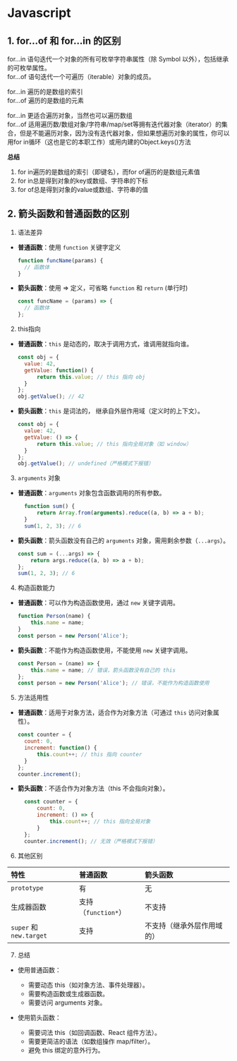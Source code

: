 # Javascript

## 1. for...of 和 for...in 的区别

for...in 语句迭代一个对象的所有可枚举字符串属性（除 Symbol 以外），包括继承的可枚举属性。  
for...of 语句迭代一个可遍历（iterable）对象的成员。

for...in 遍历的是数组的索引  
for...of 遍历的是数组的元素

for...in 更适合遍历对象，当然也可以遍历数组  
for...of 适用遍历数/数组对象/字符串/map/set等拥有迭代器对象（iterator）的集合，但是不能遍历对象，因为没有迭代器对象，但如果想遍历对象的属性，你可以用for in循环（这也是它的本职工作）或用内建的Object.keys()方法

**总结**  

1. for in遍历的是数组的索引（即键名），而for of遍历的是数组元素值  
2. for in总是得到对象的key或数组、字符串的下标  
3. for of总是得到对象的value或数组、字符串的值  

## 2. 箭头函数和普通函数的区别

1. 语法差异

- **普通函数**：使用 `function` 关键字定义

  ```js
  function funcName(params) {
    // 函数体
  }
  ```

- **箭头函数**：使用 => 定义，可省略 `function` 和 `return` (单行时)

  ```js
  const funcName = (params) => {
    // 函数体
  };
  ```

2. this指向

- **普通函数**：`this` 是动态的，取决于调用方式，谁调用就指向谁。

  ```js
  const obj = {
    value: 42,
    getValue: function() {
        return this.value; // this 指向 obj
    }
  };
  obj.getValue(); // 42
  ```

- **箭头函数**：`this` 是词法的， 继承自外层作用域（定义时的上下文）。

  ```js
  const obj = {
    value: 42,
    getValue: () => {
        return this.value; // this 指向全局对象（如 window）
    }
  };
  obj.getValue(); // undefined（严格模式下报错）
    ```

3. `arguments` 对象

- **普通函数**：`arguments` 对象包含函数调用的所有参数。
  
  ```js
    function sum() {
        return Array.from(arguments).reduce((a, b) => a + b);
    }
    sum(1, 2, 3); // 6
  ```

- **箭头函数**：箭头函数没有自己的 `arguments` 对象，需用剩余参数（`...args`）。
  ```js
  const sum = (...args) => {
      return args.reduce((a, b) => a + b);
  };
  sum(1, 2, 3); // 6
  ```

4. 构造函数能力

- **普通函数**：可以作为构造函数使用，通过 `new` 关键字调用。
  ```js
  function Person(name) {
      this.name = name;
  }
  const person = new Person('Alice');
  ```
- **箭头函数**：不能作为构造函数使用，不能使用 `new` 关键字调用。
  ```js
  const Person = (name) => {
      this.name = name; // 错误，箭头函数没有自己的 this
  };
  const person = new Person('Alice'); // 错误，不能作为构造函数使用
  ```

5. 方法适用性

- **普通函数**：适用于对象方法，适合作为对象方法（可通过 `this` 访问对象属性）。

  ```js
  const counter = {
    count: 0,
    increment: function() {
        this.count++; // this 指向 counter
    }
  };
  counter.increment();
  ```

- **箭头函数**：不适合作为对象方法（this 不会指向对象）。
  
  ```js
    const counter = {
        count: 0,
        increment: () => {
            this.count++; // this 指向全局对象
        }
    };
    counter.increment(); // 无效（严格模式下报错）
  ```

6. 其他区别

| 特性 | 普通函数 | 箭头函数 |
| :----- | :------ | :----- |
| `prototype`  |   有  |   无 |
| 生成器函数  |   支持（`function*`）  |   不支持 |
| `super` 和 `new.target`  |   支持  |   不支持（继承外层作用域的） |

7. 总结
+ 使用普通函数：  
  - 需要动态 this（如对象方法、事件处理器）。  
  - 需要构造函数或生成器函数。  
  - 需要访问 arguments 对象。

+ 使用箭头函数：
  - 需要词法 this（如回调函数、React 组件方法）。  
  - 需要更简洁的语法（如数组操作 map/filter）。  
  - 避免 this 绑定的意外行为。

